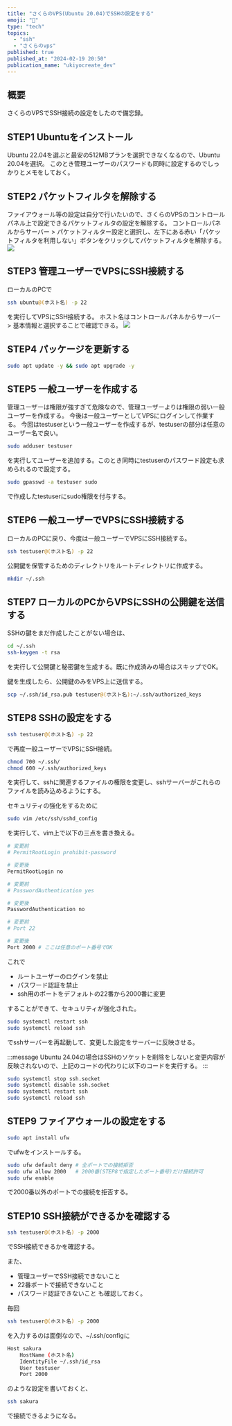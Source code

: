 ```yaml
---
title: "さくらのVPS(Ubuntu 20.04)でSSHの設定をする"
emoji: "🌸"
type: "tech"
topics:
  - "ssh"
  - "さくらのvps"
published: true
published_at: "2024-02-19 20:50"
publication_name: "ukiyocreate_dev"
---
```


## 概要
さくらのVPSでSSH接続の設定をしたので備忘録。

## STEP1 Ubuntuをインストール
Ubuntu 22.04を選ぶと最安の512MBプランを選択できなくなるので、Ubuntu 20.04を選択。
このとき管理ユーザーのパスワードも同時に設定するのでしっかりとメモをしておく。

## STEP2 パケットフィルタを解除する
ファイアウォール等の設定は自分で行いたいので、さくらのVPSのコントロールパネル上で設定できるパケットフィルタの設定を解除する。
コントロールパネルからサーバー > パケットフィルター設定と選択し、左下にある赤い「パケットフィルタを利用しない」ボタンをクリックしてパケットフィルタを解除する。
![](https://storage.googleapis.com/zenn-user-upload/8126a7774afa-20240219.png)

## STEP3 管理ユーザーでVPSにSSH接続する
ローカルのPCで
```bash
ssh ubuntu@(ホスト名) -p 22
```
を実行してVPSにSSH接続する。
ホスト名はコントロールパネルからサーバー > 基本情報と選択することで確認できる。
![](https://storage.googleapis.com/zenn-user-upload/444d99ea4bf0-20240219.png)

## STEP4 パッケージを更新する
```bash
sudo apt update -y && sudo apt upgrade -y
```

## STEP5 一般ユーザーを作成する
管理ユーザーは権限が強すぎて危険なので、管理ユーザーよりは権限の弱い一般ユーザーを作成する。
今後は一般ユーザーとしてVPSにログインして作業する。
今回はtestuserという一般ユーザーを作成するが、testuserの部分は任意のユーザー名で良い。

```bash
sudo adduser testuser
```
を実行してユーザーを追加する。このとき同時にtestuserのパスワード設定も求められるので設定する。

```bash
sudo gpasswd -a testuser sudo
```
で作成したtestuserにsudo権限を付与する。

## STEP6 一般ユーザーでVPSにSSH接続する
ローカルのPCに戻り、今度は一般ユーザーでVPSにSSH接続する。
```bash
ssh testuser@(ホスト名) -p 22
```

公開鍵を保管するためのディレクトリをルートディレクトリに作成する。
```bash
mkdir ~/.ssh
```

## STEP7 ローカルのPCからVPSにSSHの公開鍵を送信する
SSHの鍵をまだ作成したことがない場合は、
```bash
cd ~/.ssh
ssh-keygen -t rsa
```
を実行して公開鍵と秘密鍵を生成する。既に作成済みの場合はスキップでOK。

鍵を生成したら、公開鍵のみをVPS上に送信する。
```bash
scp ~/.ssh/id_rsa.pub testuser@(ホスト名):~/.ssh/authorized_keys
```

## STEP8 SSHの設定をする
```bash
ssh testuser@(ホスト名) -p 22
```
で再度一般ユーザーでVPSにSSH接続。

```bash
chmod 700 ~/.ssh/
chmod 600 ~/.ssh/authorized_keys
```
を実行して、sshに関連するファイルの権限を変更し、sshサーバーがこれらのファイルを読み込めるようにする。

セキュリティの強化をするために
```bash
sudo vim /etc/ssh/sshd_config
```
を実行して、vim上で以下の三点を書き換える。

```bash
# 変更前
# PermitRootLogin prohibit-password

# 変更後
PermitRootLogin no
```

```bash
# 変更前
# PasswordAuthentication yes

# 変更後
PasswordAuthentication no
```

```bash
# 変更前
# Port 22

# 変更後
Port 2000 # ここは任意のポート番号でOK
```

これで

- ルートユーザーのログインを禁止
- パスワード認証を禁止
- ssh用のポートをデフォルトの22番から2000番に変更

することができて、セキュリティが強化された。

```bash
sudo systemctl restart ssh
sudo systemctl reload ssh
```
でsshサーバーを再起動して、変更した設定をサーバーに反映させる。

:::message
Ubuntu 24.04の場合はSSHのソケットを削除をしないと変更内容が反映されないので、上記のコードの代わりに以下のコードを実行する。
:::

```bash
sudo systemctl stop ssh.socket
sudo systemctl disable ssh.socket
sudo systemctl restart ssh
sudo systemctl reload ssh
```

## STEP9 ファイアウォールの設定をする
```bash
sudo apt install ufw
```
でufwをインストールする。

```bash
sudo ufw default deny # 全ポートでの接続拒否
sudo ufw allow 2000   # 2000番(STEP8で指定したポート番号)だけ接続許可
sudo ufw enable
```
で2000番以外のポートでの接続を拒否する。

## STEP10 SSH接続ができるかを確認する
```bash
ssh testuser@(ホスト名) -p 2000
```
でSSH接続できるかを確認する。

また、
- 管理ユーザーでSSH接続できないこと
- 22番ポートで接続できないこと
- パスワード認証できないこと
も確認しておく。

毎回
```bash
ssh testuser@(ホスト名) -p 2000
```
を入力するのは面倒なので、~/.ssh/configに
```bash
Host sakura
    HostName (ホスト名)
    IdentityFile ~/.ssh/id_rsa
    User testuser
    Port 2000
```
のような設定を書いておくと、
```bash
ssh sakura
```
で接続できるようになる。
